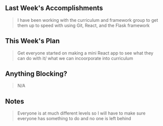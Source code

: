 ## Last Week's Accomplishments

> I have been working with the curriculum and framework group to get them up to speed with using Git, React, and the Flask framework

## This Week's Plan

> Get everyone started on making a mini React app to see what they can do with it/ what we can incoorporate into curriculum

## Anything Blocking?

> N/A

## Notes

>  Everyone is at much different levels so I will have to make sure everyone has something to do and no one is left behind

